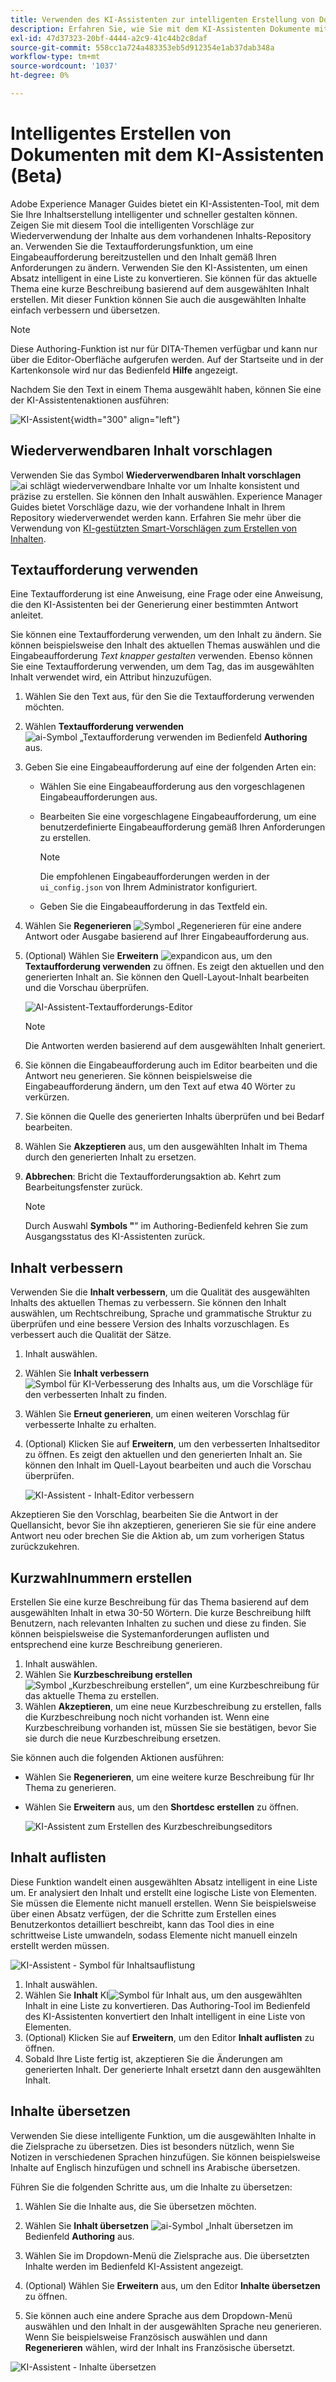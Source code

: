 ```yaml
---
title: Verwenden des KI-Assistenten zur intelligenten Erstellung von Dokumenten "
description: Erfahren Sie, wie Sie mit dem KI-Assistenten Dokumente mit intelligenter Effizienz erstellen können.
exl-id: 47d37323-20bf-4444-a2c9-41c44b2c8daf
source-git-commit: 558cc1a724a483353eb5d912354e1ab37dab348a
workflow-type: tm+mt
source-wordcount: '1037'
ht-degree: 0%

---
```


# Intelligentes Erstellen von Dokumenten mit dem KI-Assistenten (Beta)

Adobe Experience Manager Guides bietet ein KI-Assistenten-Tool, mit dem Sie Ihre Inhaltserstellung intelligenter und schneller gestalten können. Zeigen Sie mit diesem Tool die intelligenten Vorschläge zur Wiederverwendung der Inhalte aus dem vorhandenen Inhalts-Repository an. Verwenden Sie die Textaufforderungsfunktion, um eine Eingabeaufforderung bereitzustellen und den Inhalt gemäß Ihren Anforderungen zu ändern. Verwenden Sie den KI-Assistenten, um einen Absatz intelligent in eine Liste zu konvertieren. Sie können für das aktuelle Thema eine kurze Beschreibung basierend auf dem ausgewählten Inhalt erstellen. Mit dieser Funktion können Sie auch die ausgewählten Inhalte einfach verbessern und übersetzen.

>[!NOTE]
>
> Diese Authoring-Funktion ist nur für DITA-Themen verfügbar und kann nur über die Editor-Oberfläche aufgerufen werden. Auf der Startseite und in der Kartenkonsole wird nur das Bedienfeld **Hilfe** angezeigt.

Nachdem Sie den Text in einem Thema ausgewählt haben, können Sie eine der KI-Assistentenaktionen ausführen:

![KI-Assistent](./images/ai-assistant-panel.png){width="300" align="left"}

## Wiederverwendbaren Inhalt vorschlagen


Verwenden Sie das Symbol **Wiederverwendbaren Inhalt vorschlagen** ![ai schlägt wiederverwendbare Inhalte vor](./images/ai-suggest-reusable-content-icon.svg) um Inhalte konsistent und präzise zu erstellen. Sie können den Inhalt auswählen. Experience Manager Guides bietet Vorschläge dazu, wie der vorhandene Inhalt in Ihrem Repository wiederverwendet werden kann.
Erfahren Sie mehr über die Verwendung von [KI-gestützten Smart-Vorschlägen zum Erstellen von Inhalten](authoring-ai-based-smart-suggestions.md).


## Textaufforderung verwenden

Eine Textaufforderung ist eine Anweisung, eine Frage oder eine Anweisung, die den KI-Assistenten bei der Generierung einer bestimmten Antwort anleitet.

Sie können eine Textaufforderung verwenden, um den Inhalt zu ändern. Sie können beispielsweise den Inhalt des aktuellen Themas auswählen und die Eingabeaufforderung *Text knapper gestalten* verwenden. Ebenso können Sie eine Textaufforderung verwenden, um dem Tag, das im ausgewählten Inhalt verwendet wird, ein Attribut hinzuzufügen.

1. Wählen Sie den Text aus, für den Sie die Textaufforderung verwenden möchten.
1. Wählen **Textaufforderung verwenden**![ai-Symbol „Textaufforderung verwenden](./images/ai-use-text-prompt.svg) im Bedienfeld **Authoring** aus.
1. Geben Sie eine Eingabeaufforderung auf eine der folgenden Arten ein:

   - Wählen Sie eine Eingabeaufforderung aus den vorgeschlagenen Eingabeaufforderungen aus.
   - Bearbeiten Sie eine vorgeschlagene Eingabeaufforderung, um eine benutzerdefinierte Eingabeaufforderung gemäß Ihren Anforderungen zu erstellen.

     >[!NOTE]
     >
     > Die empfohlenen Eingabeaufforderungen werden in der `ui_config.json` von Ihrem Administrator konfiguriert.

   - Geben Sie die Eingabeaufforderung in das Textfeld ein.


1. Wählen Sie **Regenerieren** ![Symbol „Regenerieren](./images/refresh-icon.svg) für eine andere Antwort oder Ausgabe basierend auf Ihrer Eingabeaufforderung aus.

1. (Optional) Wählen Sie **Erweitern** ![expandicon](./images/expand-icon.svg) aus, um den **Textaufforderung verwenden** zu öffnen. Es zeigt den aktuellen und den generierten Inhalt an. Sie können den Quell-Layout-Inhalt bearbeiten und die Vorschau überprüfen.

   ![AI-Assistent-Textaufforderungs-Editor](./images/text-prompt.png)


   >[!NOTE]
   >
   > Die Antworten werden basierend auf dem ausgewählten Inhalt generiert.



1. Sie können die Eingabeaufforderung auch im Editor bearbeiten und die Antwort neu generieren. Sie können beispielsweise die Eingabeaufforderung ändern, um den Text auf etwa 40 Wörter zu verkürzen.

1. Sie können die Quelle des generierten Inhalts überprüfen und bei Bedarf bearbeiten.

1. Wählen Sie **Akzeptieren** aus, um den ausgewählten Inhalt im Thema durch den generierten Inhalt zu ersetzen.
1. **Abbrechen**: Bricht die Textaufforderungsaktion ab. Kehrt zum Bearbeitungsfenster zurück.

   >[!NOTE]
   >
   > Durch Auswahl **Symbols &quot;**&quot; im Authoring-Bedienfeld kehren Sie zum Ausgangsstatus des KI-Assistenten zurück.

## Inhalt verbessern

Verwenden Sie die **Inhalt verbessern**, um die Qualität des ausgewählten Inhalts des aktuellen Themas zu verbessern. Sie können den Inhalt auswählen, um Rechtschreibung, Sprache und grammatische Struktur zu überprüfen und eine bessere Version des Inhalts vorzuschlagen. Es verbessert auch die Qualität der Sätze.

1. Inhalt auswählen.
1. Wählen Sie **Inhalt verbessern** ![Symbol für KI-Verbesserung des Inhalts](./images/ai-improve-icon.svg) aus, um die Vorschläge für den verbesserten Inhalt zu finden.
1. Wählen Sie **Erneut generieren**, um einen weiteren Vorschlag für verbesserte Inhalte zu erhalten.

1. (Optional) Klicken Sie auf **Erweitern**, um den verbesserten Inhaltseditor zu öffnen. Es zeigt den aktuellen und den generierten Inhalt an. Sie können den Inhalt im Quell-Layout bearbeiten und auch die Vorschau überprüfen.



   ![KI-Assistent - Inhalt-Editor verbessern](./images/ai-assisstant-improve-content.png)

Akzeptieren Sie den Vorschlag, bearbeiten Sie die Antwort in der Quellansicht, bevor Sie ihn akzeptieren, generieren Sie sie für eine andere Antwort neu oder brechen Sie die Aktion ab, um zum vorherigen Status zurückzukehren.





## Kurzwahlnummern erstellen

Erstellen Sie eine kurze Beschreibung für das Thema basierend auf dem ausgewählten Inhalt in etwa 30-50 Wörtern. Die kurze Beschreibung hilft Benutzern, nach relevanten Inhalten zu suchen und diese zu finden.
Sie können beispielsweise die Systemanforderungen auflisten und entsprechend eine kurze Beschreibung generieren.



1. Inhalt auswählen.
1. Wählen Sie **Kurzbeschreibung erstellen** ![Symbol „Kurzbeschreibung erstellen“](./images/ai-create-shortdesc-icon.svg), um eine Kurzbeschreibung für das aktuelle Thema zu erstellen.
1. Wählen **Akzeptieren**, um eine neue Kurzbeschreibung zu erstellen, falls die Kurzbeschreibung noch nicht vorhanden ist. Wenn eine Kurzbeschreibung vorhanden ist, müssen Sie sie bestätigen, bevor Sie sie durch die neue Kurzbeschreibung ersetzen.

Sie können auch die folgenden Aktionen ausführen:

- Wählen Sie **Regenerieren**, um eine weitere kurze Beschreibung für Ihr Thema zu generieren.
- Wählen Sie **Erweitern** aus, um den **Shortdesc erstellen** zu öffnen.

  ![KI-Assistent zum Erstellen des Kurzbeschreibungseditors](./images/ai-assistant-create-short-desc.png)




## Inhalt auflisten

Diese Funktion wandelt einen ausgewählten Absatz intelligent in eine Liste um.  Er analysiert den Inhalt und erstellt eine logische Liste von Elementen. Sie müssen die Elemente nicht manuell erstellen. Wenn Sie beispielsweise über einen Absatz verfügen, der die Schritte zum Erstellen eines Benutzerkontos detailliert beschreibt, kann das Tool dies in eine schrittweise Liste umwandeln, sodass Elemente nicht manuell einzeln erstellt werden müssen.

![KI-Assistent - Symbol für Inhaltsauflistung](./images/ai-assisstant-itemise-content.png)



1. Inhalt auswählen.
1. Wählen Sie **Inhalt** KI![Symbol für Inhalt ](./images/ai-itemize-icon.svg) aus, um den ausgewählten Inhalt in eine Liste zu konvertieren.
Das Authoring-Tool im Bedienfeld des KI-Assistenten konvertiert den Inhalt intelligent in eine Liste von Elementen.
1. (Optional) Klicken Sie auf **Erweitern**, um den Editor **Inhalt auflisten** zu öffnen.
1. Sobald Ihre Liste fertig ist, akzeptieren Sie die Änderungen am generierten Inhalt. Der generierte Inhalt ersetzt dann den ausgewählten Inhalt.



## Inhalte übersetzen

Verwenden Sie diese intelligente Funktion, um die ausgewählten Inhalte in die Zielsprache zu übersetzen. Dies ist besonders nützlich, wenn Sie Notizen in verschiedenen Sprachen hinzufügen. Sie können beispielsweise Inhalte auf Englisch hinzufügen und schnell ins Arabische übersetzen.

Führen Sie die folgenden Schritte aus, um die Inhalte zu übersetzen:

1. Wählen Sie die Inhalte aus, die Sie übersetzen möchten.
1. Wählen Sie **Inhalt übersetzen** ![ai-Symbol „Inhalt übersetzen](./images/ai-translate-content-icon.svg) im Bedienfeld **Authoring** aus.
1. Wählen Sie im Dropdown-Menü die Zielsprache aus. Die übersetzten Inhalte werden im Bedienfeld KI-Assistent angezeigt.

1. (Optional) Wählen Sie **Erweitern** aus, um den Editor **Inhalte übersetzen** zu öffnen.
1. Sie können auch eine andere Sprache aus dem Dropdown-Menü auswählen und den Inhalt in der ausgewählten Sprache neu generieren. Wenn Sie beispielsweise Französisch auswählen und dann **Regenerieren** wählen, wird der Inhalt ins Französische übersetzt.

![KI-Assistent - Inhalte übersetzen](./images/ai-assisstant-translate-content.png)
